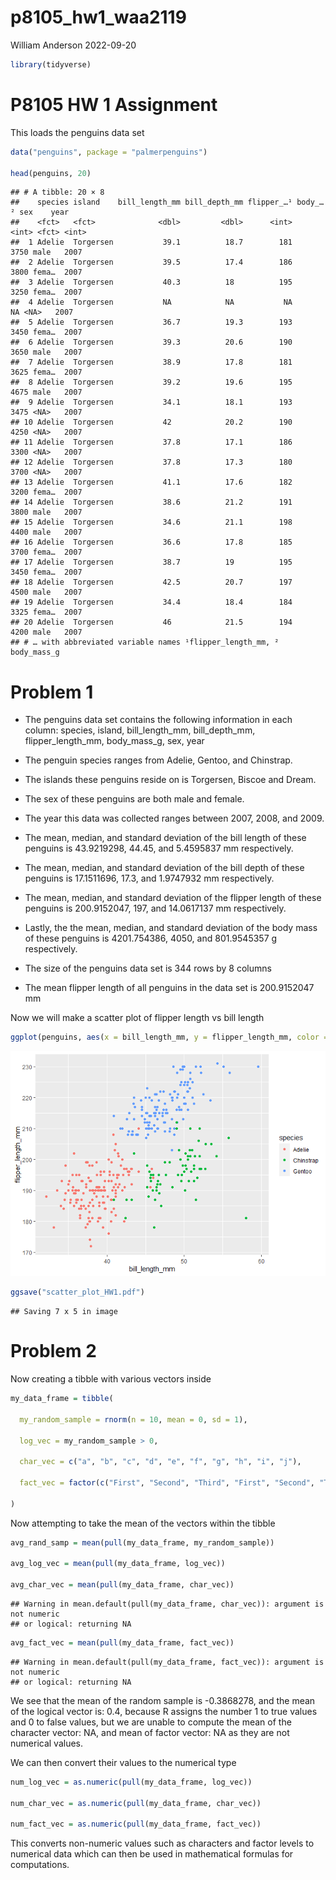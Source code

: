 p8105_hw1_waa2119
================
William Anderson
2022-09-20

``` r
library(tidyverse)
```

# P8105 HW 1 Assignment

This loads the penguins data set

``` r
data("penguins", package = "palmerpenguins")

head(penguins, 20)
```

    ## # A tibble: 20 × 8
    ##    species island    bill_length_mm bill_depth_mm flipper_…¹ body_…² sex    year
    ##    <fct>   <fct>              <dbl>         <dbl>      <int>   <int> <fct> <int>
    ##  1 Adelie  Torgersen           39.1          18.7        181    3750 male   2007
    ##  2 Adelie  Torgersen           39.5          17.4        186    3800 fema…  2007
    ##  3 Adelie  Torgersen           40.3          18          195    3250 fema…  2007
    ##  4 Adelie  Torgersen           NA            NA           NA      NA <NA>   2007
    ##  5 Adelie  Torgersen           36.7          19.3        193    3450 fema…  2007
    ##  6 Adelie  Torgersen           39.3          20.6        190    3650 male   2007
    ##  7 Adelie  Torgersen           38.9          17.8        181    3625 fema…  2007
    ##  8 Adelie  Torgersen           39.2          19.6        195    4675 male   2007
    ##  9 Adelie  Torgersen           34.1          18.1        193    3475 <NA>   2007
    ## 10 Adelie  Torgersen           42            20.2        190    4250 <NA>   2007
    ## 11 Adelie  Torgersen           37.8          17.1        186    3300 <NA>   2007
    ## 12 Adelie  Torgersen           37.8          17.3        180    3700 <NA>   2007
    ## 13 Adelie  Torgersen           41.1          17.6        182    3200 fema…  2007
    ## 14 Adelie  Torgersen           38.6          21.2        191    3800 male   2007
    ## 15 Adelie  Torgersen           34.6          21.1        198    4400 male   2007
    ## 16 Adelie  Torgersen           36.6          17.8        185    3700 fema…  2007
    ## 17 Adelie  Torgersen           38.7          19          195    3450 fema…  2007
    ## 18 Adelie  Torgersen           42.5          20.7        197    4500 male   2007
    ## 19 Adelie  Torgersen           34.4          18.4        184    3325 fema…  2007
    ## 20 Adelie  Torgersen           46            21.5        194    4200 male   2007
    ## # … with abbreviated variable names ¹​flipper_length_mm, ²​body_mass_g

# Problem 1

-   The penguins data set contains the following information in each
    column: species, island, bill_length_mm, bill_depth_mm,
    flipper_length_mm, body_mass_g, sex, year

-   The penguin species ranges from Adelie, Gentoo, and Chinstrap.

-   The islands these penguins reside on is Torgersen, Biscoe and Dream.

-   The sex of these penguins are both male and female.

-   The year this data was collected ranges between 2007, 2008, and
    2009.

-   The mean, median, and standard deviation of the bill length of these
    penguins is 43.9219298, 44.45, and 5.4595837 mm respectively.

-   The mean, median, and standard deviation of the bill depth of these
    penguins is 17.1511696, 17.3, and 1.9747932 mm respectively.

-   The mean, median, and standard deviation of the flipper length of
    these penguins is 200.9152047, 197, and 14.0617137 mm respectively.

-   Lastly, the the mean, median, and standard deviation of the body
    mass of these penguins is 4201.754386, 4050, and 801.9545357 g
    respectively.

-   The size of the penguins data set is 344 rows by 8 columns

-   The mean flipper length of all penguins in the data set is
    200.9152047 mm

Now we will make a scatter plot of flipper length vs bill length

``` r
ggplot(penguins, aes(x = bill_length_mm, y = flipper_length_mm, color = species)) + geom_point()
```

![](p8105_hw1_waa2119_files/figure-gfm/unnamed-chunk-3-1.png)<!-- -->

``` r
ggsave("scatter_plot_HW1.pdf")
```

    ## Saving 7 x 5 in image

# Problem 2

Now creating a tibble with various vectors inside

``` r
my_data_frame = tibble(
  
  my_random_sample = rnorm(n = 10, mean = 0, sd = 1),
  
  log_vec = my_random_sample > 0,
  
  char_vec = c("a", "b", "c", "d", "e", "f", "g", "h", "i", "j"),
  
  fact_vec = factor(c("First", "Second", "Third", "First", "Second", "Third", "First", "Second", "Third", "First"))
  
)
```

Now attempting to take the mean of the vectors within the tibble

``` r
avg_rand_samp = mean(pull(my_data_frame, my_random_sample))

avg_log_vec = mean(pull(my_data_frame, log_vec))

avg_char_vec = mean(pull(my_data_frame, char_vec))
```

    ## Warning in mean.default(pull(my_data_frame, char_vec)): argument is not numeric
    ## or logical: returning NA

``` r
avg_fact_vec = mean(pull(my_data_frame, fact_vec))
```

    ## Warning in mean.default(pull(my_data_frame, fact_vec)): argument is not numeric
    ## or logical: returning NA

We see that the mean of the random sample is -0.3868278, and the mean of
the logical vector is: 0.4, because R assigns the number 1 to true
values and 0 to false values, but we are unable to compute the mean of
the character vector: NA, and mean of factor vector: NA as they are not
numerical values.

We can then convert their values to the numerical type

``` r
num_log_vec = as.numeric(pull(my_data_frame, log_vec))

num_char_vec = as.numeric(pull(my_data_frame, char_vec))

num_fact_vec = as.numeric(pull(my_data_frame, fact_vec))
```

This converts non-numeric values such as characters and factor levels to
numerical data which can then be used in mathematical formulas for
computations.
